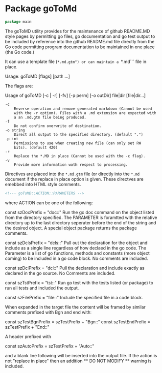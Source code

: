 <!--- goToMD::Auto:: See github.com/dancsecs/goToMD ** DO NOT MODIFY ** -->

# Package goToMd

<!--- goToMD::Bgn::doc::./package -->
```go
package main
```

The goToMD utility provides for the maintenance of github README.MD style
pages by permitting go files, go documentation and go test output to be
included by reference into the github README.md file directly from the Go
code permitting program documentation to be maintained in one place (the Go
code.)

It can use a template file (```*.md.gtm") or can maintain a ```*.md``` file
in place.

Usage: goToMD [flags] [path ...]

The flags are:

Usage of goToMD [-c | -r] [-fv] [-p perm] [-o outDir] file|dir [file|dir...]

    -c
        Reverse operation and remove generated markdown (Cannot be used
        with the -r option). Files with a .md extension are expected with
        a an .md.gtm file being produced.
    -f
        Do not confirm overwrite of destination.
    -o string
        Direct all output to the specified directory. (default ".")
    -p int
        Permissions to use when creating new file (can only set RW
        bits). (default 420)
    -r
        Replace the *.MD in place (Cannot be used with the -c flag).
    -v
        Provide more information woth respect to processing.

Directives are placed into the ```*.md.gtm``` file (or directly into the
```*.md``` document if the replace in place option is given.  These directves
are emebbed into HTML style comments.

```html
<!--- goToMD::ACTION::PARAMETERS -->
```

where ACTION can be one of the following:

 const szDocPrefix = "doc::"
        Run the go doc command on the object listed from the directory
        specified.  The PARAMETER is foramtted with the relative directory up
        to the last directory seperater before the end of the string and the
        desired object.  A special object package returns the package
        comments.

 const szDclsPrefix = "dcls::"
        Pull out the declaration for the object and include as a single line
        regardless of how declaed in the go code.  The Parameter is a list of
        go functions, methods and constants (more object coming) to be included
        in a go code block. No comments are included.

 const szDclPrefix = "dcl::"
         Pull the declaration and include exactly as declared in the go
         source.  No Comments are included.

 const szTstPrefix = "tst::"
         Run go test with the tests listed (or package) to run all tests and
         included the output.

 const szFilePrefix = "file::"
         Include the specified file in a code block.

When expanded in the target file the content will be framed by similar
comments prefixed with Bgn and end with:

const szTestBgnPrefix = szTestPrefix + "Bgn::"
const szTestEndPrefix = szTestPrefix + "End::"

A header prefixed with

const szAutoPrefix = szTestPrefix + "Auto::"

and a blank line following will be inserted into the output file.  If the
action is not "replace in place" then an addition ** DO NOT MODIFY **
warning is included.
<!--- goToMD::End::doc::./package -->

